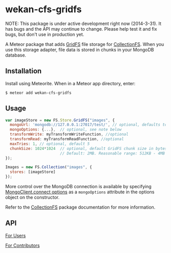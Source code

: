 wekan-cfs-gridfs
=========================

NOTE: This package is under active development right now (2014-3-31). It has
bugs and the API may continue to change. Please help test it and fix bugs,
but don't use in production yet.

A Meteor package that adds [GridFS](http://docs.mongodb.org/manual/core/gridfs/) file storage for
[CollectionFS](https://github.com/zcfs/Meteor-CollectionFS). When you
use this storage adapter, file data is stored in chunks in your MongoDB database.

## Installation

Install using Meteorite. When in a Meteor app directory, enter:

```
$ meteor add wekan-cfs-gridfs
```

## Usage

```js
var imageStore = new FS.Store.GridFS("images", {
  mongoUrl: 'mongodb://127.0.0.1:27017/test/', // optional, defaults to Meteor's local MongoDB
  mongoOptions: {...},  // optional, see note below
  transformWrite: myTransformWriteFunction, //optional
  transformRead: myTransformReadFunction, //optional
  maxTries: 1, // optional, default 5
  chunkSize: 1024*1024  // optional, default GridFS chunk size in bytes (can be overridden per file).
                        // Default: 2MB. Reasonable range: 512KB - 4MB
});

Images = new FS.Collection("images", {
  stores: [imageStore]
});
```

More control over the MongoDB connection is available by specifying [MongoClient.connect options](http://mongodb.github.io/node-mongodb-native/driver-articles/mongoclient.html#mongoclient-connect-options) as a `mongoOptions` attribute in the options object on the constructor.

Refer to the [CollectionFS](https://github.com/zcfs/Meteor-CollectionFS)
package documentation for more information.

## API

[For Users](https://github.com/zcfs/Meteor-CollectionFS/blob/master/packages/gridfs/api.md)

[For Contributors](https://github.com/zcfs/Meteor-CollectionFS/blob/master/packages/gridfs/internal.api.md)

